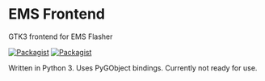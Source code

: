 # EMS Frontend
GTK3 frontend for EMS Flasher

[![Packagist](https://img.shields.io/badge/status-experimental-orange.svg)]()
[![Packagist](https://img.shields.io/badge/license-GPLv3-blue.svg)]()  

Written in Python 3. Uses PyGObject bindings.
Currently not ready for use.


